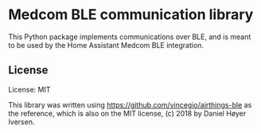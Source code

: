 # Medcom BLE communication library

This Python package implements communications over BLE, and is meant to be used by the Home Assistant Medcom BLE integration.


## License

License: MIT

This library was written using https://github.com/vincegio/airthings-ble as the reference, which is also on the MIT license, (c) 2018 by Daniel Høyer Iversen.

